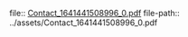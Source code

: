 file:: [Contact_1641441508996_0.pdf](../assets/Contact_1641441508996_0.pdf)
file-path:: ../assets/Contact_1641441508996_0.pdf
